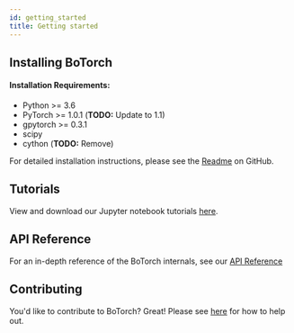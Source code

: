 ```yaml
---
id: getting_started
title: Getting started
---
```


## Installing BoTorch

#### Installation Requirements:

- Python >= 3.6
- PyTorch >= 1.0.1 (**TODO:** Update to 1.1)
- gpytorch >= 0.3.1
- scipy
- cython (**TODO:** Remove)

For detailed installation instructions, please see the
[Readme](https://github.com/pytorch/botorch/blob/master/README.md)
on GitHub.


## Tutorials

View and download our Jupyter notebook tutorials [here](../tutorials).


## API Reference

For an in-depth reference of the BoTorch internals, see our
[API Reference](../api)


## Contributing

You'd like to contribute to BoTorch? Great! Please see
[here](https://github.com/pytorch/botorch/blob/master/CONTRIBUTING.md)
for how to help out.
